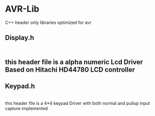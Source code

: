 # AVR-Lib
C++ header only libraries optimized for avr 

<html>
<h2>Display.h<h2/>
<br>
  this header file is a alpha numeric Lcd Driver Based on Hitachi HD44780 LCD controller
<h2>Keypad.h</h2>
<br>  
  this header file is a 4*4 keypad Driver with both normal and pullup input capture implemented
 </html>
